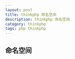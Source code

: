 ```yaml
---
layout: post
title: thinkphp 命名空间
description: thinkphp 命名空间
category: thinkphp
tags: php thinkphp 
---
```


## 命名空间